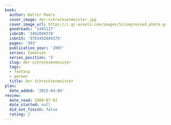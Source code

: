 ```yaml
---
book:
  author: Walter Moers
  cover_image: der-schrecksenmeister.jpg
  cover_image_url: https://i.gr-assets.com/images/S/compressed.photo.goodreads.com/books/1184189366l/1491117._SY475_.jpg
  goodreads: '1491117'
  isbn10: '3492049370'
  isbn13: '9783492049375'
  pages: '383'
  publication_year: '2007'
  series: Zamonien
  series_position: '5'
  slug: der-schrecksenmeister
  tags:
  - fantasy
  - german
  title: Der Schrecksenmeister
plan:
  date_added: '2015-04-09'
review:
  date_read: 2008-07-01
  date_started: null
  did_not_finish: false
  rating: 2
---
```


